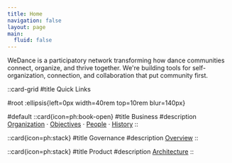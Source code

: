 ```yaml
---
title: Home
navigation: false
layout: page
main:
  fluid: false
---
```


WeDance is a participatory network transforming how dance communities connect, organize, and thrive together. We're building tools for self-organization, connection, and collaboration that put community first.

::card-grid
#title
Quick Links

#root
:ellipsis{left=0px width=40rem top=10rem blur=140px}

#default
::card{icon=ph:book-open}
#title
Business
#description
[Organization](/business/organization) · [Objectives](/business/okrs) · [People](/business/people) · [History](/business/history)
::

::card{icon=ph:stack}
#title
Governance
#description
[Overview](/governance)
::

::card{icon=ph:stack}
#title
Product
#description
[Architecture](/product/architecture)
::
